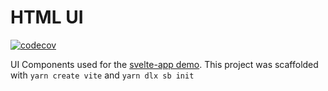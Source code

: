 # HTML UI

[![codecov](https://codecov.io/gh/psychobolt/vite-storybook-boilerplate/branch/main/graph/badge.svg?flag=html-ui)](https://codecov.io/gh/psychobolt/vite-storybook-boilerplate/tree/main/packages/html-ui)

UI Components used for the [svelte-app demo](https://github.com/psychobolt/vite-storybook-boilerplate/tree/main/apps/svelte-app). This project was scaffolded with `yarn create vite` and `yarn dlx sb init`
